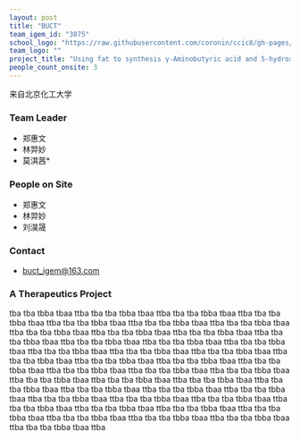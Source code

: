 ```yaml
---
layout: post
title: "BUCT"
team_igem_id: "3875"
school_logo: "https://raw.githubusercontent.com/coronin/ccic8/gh-pages/school-logo/BUCT.png"
team_logo: ""
project_title: "Using fat to synthesis γ-Aminobutyric acid and 5-hydroxytryptophan in *E. coli*"
people_count_onsite: 3
---
```



来自北京化工大学

### Team Leader
* 郑惠文
* 林羿妙
* 莫淇茜*

### People on Site
* 郑惠文
* 林羿妙
* 刘淏晟

### Contact
* buct_igem@163.com

### A Therapeutics Project

tba tba tbba tbaa ttba tba tba tbba tbaa ttba tba tba tbba tbaa ttba tba tba tbba tbaa ttba tba tba tbba tbaa ttba tba tba tbba tbaa ttba tba tba tbba tbaa ttba tba tba tbba tbaa ttba tba tba tbba tbaa ttba tba tba tbba tbaa ttba tba tba tbba tbaa ttba tba tba tbba tbaa ttba tba tba tbba tbaa ttba tba tba tbba tbaa ttba tba tba tbba tbaa ttba tba tba tbba tbaa ttba tba tba tbba tbaa ttba tba tba tbba tbaa ttba tba tba tbba tbaa ttba tba tba tbba tbaa ttba tba tba tbba tbaa ttba tba tba tbba tbaa ttba tba tba tbba tbaa ttba tba tba tbba tbaa ttba tba tba tbba tbaa ttba tba tba tbba tbaa ttba tba tba tbba tbaa ttba tba tba tbba tbaa ttba tba tba tbba tbaa ttba tba tba tbba tbaa ttba tba tba tbba tbaa ttba tba tba tbba tbaa ttba tba tba tbba tbaa ttba tba tba tbba tbaa ttba tba tba tbba tbaa ttba tba tba tbba tbaa ttba tba tba tbba tbaa ttba tba tba tbba tbaa ttba tba tba tbba tbaa ttba tba tba tbba tbaa ttba tba tba tbba tbaa ttba tba tba tbba tbaa ttba 
